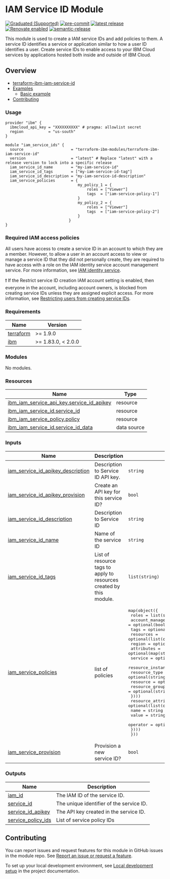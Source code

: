 <!-- BEGIN MODULE HOOK -->

# IAM Service ID Module
<!-- UPDATE BADGE: Update the link for the following badge-->
[![Graduated (Supported)](https://img.shields.io/badge/Status-Graduated%20(Supported)-brightgreen)](https://terraform-ibm-modules.github.io/documentation/#/badge-status)
[![pre-commit](https://img.shields.io/badge/pre--commit-enabled-brightgreen?logo=pre-commit&logoColor=white)](https://github.com/pre-commit/pre-commit)
[![latest release](https://img.shields.io/github/v/release/terraform-ibm-modules/terraform-ibm-iam-service-id?logo=GitHub&sort=semver)](https://github.com/terraform-ibm-modules/terraform-ibm-iam-service-id/releases/latest)
[![Renovate enabled](https://img.shields.io/badge/renovate-enabled-brightgreen.svg)](https://renovatebot.com/)
[![semantic-release](https://img.shields.io/badge/%20%20%F0%9F%93%A6%F0%9F%9A%80-semantic--release-e10079.svg)](https://github.com/semantic-release/semantic-release)

This module is used to create a IAM service IDs and add policies to them. A service ID identifies a service or application similar to how a user ID identifies a user. Create service IDs to enable access to your IBM Cloud services by applications hosted both inside and outside of IBM Cloud.

<!-- BEGIN OVERVIEW HOOK -->
## Overview
* [terraform-ibm-iam-service-id](#terraform-ibm-iam-service-id)
* [Examples](./examples)
    * [Basic example](./examples/basic)
* [Contributing](#contributing)
<!-- END OVERVIEW HOOK -->

### Usage

```hcl
provider "ibm" {
  ibmcloud_api_key = "XXXXXXXXXX" # pragma: allowlist secret
  region           = "us-south"
}

module "iam_service_ids" {
  source                     = "terraform-ibm-modules/terraform-ibm-iam-service-id"
  version                    = "latest" # Replace "latest" with a release version to lock into a specific release
  iam_service_id_name        = "my-iam-service-id"
  iam_service_id_tags        = ["my-iam-service-id-tag"]
  iam_service_id_description = "my-iam-service-id-description"
  iam_service_policies       = {
                                my_policy_1 = {
                                    roles = ["Viewer"]
                                    tags  = ["iam-service-policy-1"]
                                }
                                my_policy_2 = {
                                    roles = ["Viewer"]
                                    tags  = ["iam-service-policy-2"]
                                }
                            }
}
```

### Required IAM access policies

All users have access to create a service ID in an account to which they are a member. However, to allow a user in an account access to view or manage a service ID that they did not personally create, they are required to have access with a role on the IAM identity service account management service. For more information, see [IAM identity service](https://cloud.ibm.com/docs/account?topic=account-account-services&interface=ui#identity-service-account-management).

❗ If the Restrict service ID creation IAM account setting is enabled, then everyone in the account, including account owners, is blocked from creating service IDs unless they are assigned explicit access. For more information, see [Restricting users from creating service IDs](https://cloud.ibm.com/docs/account?topic=account-restrict-service-id-create&interface=ui).

<!-- END MODULE HOOK -->
<!-- BEGINNING OF PRE-COMMIT-TERRAFORM DOCS HOOK -->
### Requirements

| Name | Version |
|------|---------|
| <a name="requirement_terraform"></a> [terraform](#requirement\_terraform) | >= 1.9.0 |
| <a name="requirement_ibm"></a> [ibm](#requirement\_ibm) | >= 1.83.0, < 2.0.0 |

### Modules

No modules.

### Resources

| Name | Type |
|------|------|
| [ibm_iam_service_api_key.service_id_apikey](https://registry.terraform.io/providers/ibm-cloud/ibm/latest/docs/resources/iam_service_api_key) | resource |
| [ibm_iam_service_id.service_id](https://registry.terraform.io/providers/ibm-cloud/ibm/latest/docs/resources/iam_service_id) | resource |
| [ibm_iam_service_policy.policy](https://registry.terraform.io/providers/ibm-cloud/ibm/latest/docs/resources/iam_service_policy) | resource |
| [ibm_iam_service_id.service_id_data](https://registry.terraform.io/providers/ibm-cloud/ibm/latest/docs/data-sources/iam_service_id) | data source |

### Inputs

| Name | Description | Type | Default | Required |
|------|-------------|------|---------|:--------:|
| <a name="input_iam_service_id_apikey_description"></a> [iam\_service\_id\_apikey\_description](#input\_iam\_service\_id\_apikey\_description) | Description to Service ID API key. | `string` | `null` | no |
| <a name="input_iam_service_id_apikey_provision"></a> [iam\_service\_id\_apikey\_provision](#input\_iam\_service\_id\_apikey\_provision) | Create an API key for this service ID? | `bool` | `false` | no |
| <a name="input_iam_service_id_description"></a> [iam\_service\_id\_description](#input\_iam\_service\_id\_description) | Description to Service ID | `string` | `null` | no |
| <a name="input_iam_service_id_name"></a> [iam\_service\_id\_name](#input\_iam\_service\_id\_name) | Name of the service ID | `string` | n/a | yes |
| <a name="input_iam_service_id_tags"></a> [iam\_service\_id\_tags](#input\_iam\_service\_id\_tags) | List of resource tags to apply to resources created by this module. | `list(string)` | `[]` | no |
| <a name="input_iam_service_policies"></a> [iam\_service\_policies](#input\_iam\_service\_policies) | list of policies | <pre>map(object({<br/>    roles              = list(string)<br/>    account_management = optional(bool)<br/>    tags               = optional(set(string))<br/>    resources = optional(list(object({<br/>      region               = optional(string)<br/>      attributes           = optional(map(string))<br/>      service              = optional(string)<br/>      resource_instance_id = optional(string)<br/>      resource_type        = optional(string)<br/>      resource             = optional(string)<br/>      resource_group_id    = optional(string)<br/>    })))<br/>    resource_attributes = optional(list(object({<br/>      name     = string<br/>      value    = string<br/>      operator = optional(string)<br/>    })))<br/>  }))</pre> | n/a | yes |
| <a name="input_iam_service_provision"></a> [iam\_service\_provision](#input\_iam\_service\_provision) | Provision a new service ID? | `bool` | `true` | no |

### Outputs

| Name | Description |
|------|-------------|
| <a name="output_iam_id"></a> [iam\_id](#output\_iam\_id) | The IAM ID of the service ID. |
| <a name="output_service_id"></a> [service\_id](#output\_service\_id) | The unique identifier of the service ID. |
| <a name="output_service_id_apikey"></a> [service\_id\_apikey](#output\_service\_id\_apikey) | The API key created in the service ID. |
| <a name="output_service_policy_ids"></a> [service\_policy\_ids](#output\_service\_policy\_ids) | List of service policy IDs |
<!-- END OF PRE-COMMIT-TERRAFORM DOCS HOOK -->

<!-- BEGIN CONTRIBUTING HOOK -->

<!-- Leave this section as is so that your module has a link to local development environment set up steps for contributors to follow -->
## Contributing

You can report issues and request features for this module in GitHub issues in the module repo. See [Report an issue or request a feature](https://github.com/terraform-ibm-modules/.github/blob/main/.github/SUPPORT.md).

To set up your local development environment, see [Local development setup](https://terraform-ibm-modules.github.io/documentation/#/local-dev-setup) in the project documentation.
<!-- Source for this readme file: https://github.com/terraform-ibm-modules/common-dev-assets/tree/main/module-assets/ci/module-template-automation -->
<!-- END CONTRIBUTING HOOK -->
